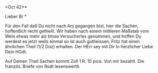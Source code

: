  <Oct 42>*

Lieber Br <Hebich>*

Für den Fall daß Du nicht nach Anj gegangen bist, hier die Sachen, hoffentlich recht getheilt. Wir haben nach einem mittleren Maßstab vom Wein etwas mehr als blose Versucherles genommen, und hoffen Du werdest es jetzt weils einmal so ist auch gutheissen, Fritz hat einen ähnlichen Theil (1/2 Doz) erhalten. Der HErr sey mit Dir
 In herzlicher Liebe Dein
 HGdt.

Auf Deinen Theil Sachen kommt Zoll 1 R. 10 pice.
Von mir bezahlt.
Die französ. Briefe von Rodt lesenswerth

